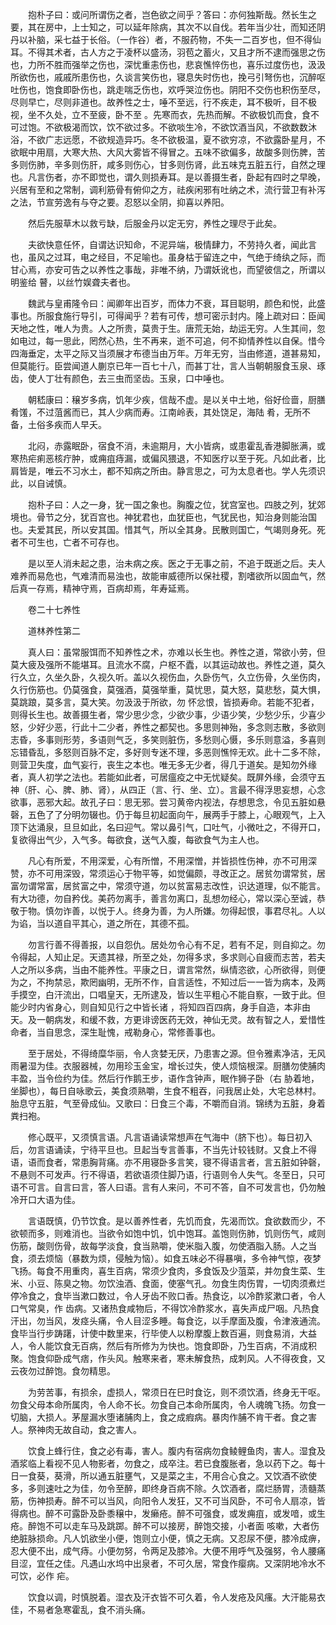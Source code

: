 <!-- { "loadSidebar": true } -->
　　抱朴子曰：或问所谓伤之者，岂色欲之间乎？答曰：亦何独斯哉。然长生之要，其在房中，上士知之，可以延年除病，其次不以自伐。若年当少壮，而知还阴丹以补脑，采七益于长俗。（一作谷）者，不服药物，不失一二百岁也，但不得仙耳。不得其术者，古人方之于凌杯以盛汤，羽苞之蓄火，又且才所不逮而强思之伤也，力所不胜而强举之伤也，深忧重恚伤也，悲哀憔悴伤也，喜乐过度伤也，汲汲所欲伤也，戚戚所患伤也，久谈言笑伤也，寝息失时伤也，挽弓引弩伤也，沉醉呕吐伤也，饱食即卧伤也，跳走喘乏伤也，欢呼哭泣伤也。阴阳不交伤也积伤至尽，尽则早亡，尽则非道也。故养性之士，唾不至远，行不疾走，耳不极听，目不极视，坐不久处，立不至疲，卧不至 。先寒而衣，先热而解。不欲极饥而食，食不可过饱。不欲极渴而饮，饮不欲过多。不欲啖生冷，不欲饮酒当风，不欲数数沐浴，不欲广志远愿，不欲规造异巧。冬不欲极温，夏不欲穷凉，不欲露卧星月，不欲眠中用扇，大寒大热、大风大雾皆不得冒之。五味不欲偏多，故酸多则伤脾，苦多则伤肺，辛多则伤肝，咸多则伤心，甘多则伤肾，此五味克五脏五行，自然之理也。凡言伤者，亦不即觉也，谓久则损寿耳。是以善摄生者，卧起有四时之早晚，兴居有至和之常制，调利筋骨有俯仰之方，祛疾闲邪有吐纳之术，流行营卫有补泻之法，节宣劳逸有与夺之要。忍怒以全阴，抑喜以养阳。

　　然后先服草木以救亏缺，后服金丹以定无穷，养性之理尽于此矣。

　　夫欲快意任怀，自谓达识知命，不泥异端，极情肆力，不劳持久者，闻此言也，虽风之过耳，电之经目，不足喻也。虽身枯于留连之中，气绝于绮纨之际，而甘心焉，亦安可告之以养性之事哉，非唯不纳，乃谓妖讹也，而望彼信之，所谓以明鉴给 瞽，以丝竹娱聋夫者也。

　　魏武与皇甫隆令曰：闻卿年出百岁，而体力不衰，耳目聪明，颜色和悦，此盛事也。所服食施行导引，可得闻乎？若有可传，想可密示封内。隆上疏对曰：臣闻天地之性，唯人为贵。人之所贵，莫贵于生。唐荒无始，劫运无穷。人生其间，忽如电过，每一思此，罔然心热，生不再来，逝不可追，何不抑情养性以自保。惜今四海垂定，太平之际又当须展才布德当由万年。万年无穷，当由修道，道甚易知，但莫能行。臣尝闻道人蒯京已年一百七十八，而甚丁壮，言人当朝朝服食玉泉、琢齿，使人丁壮有颜色，去三虫而坚齿。玉泉，口中唾也。

　　朝嵇康曰：穣岁多病，饥年少疾，信哉不虚。是以关中土地，俗好俭啬，厨膳肴馐，不过菹酱而已，其人少病而寿。江南岭表，其处饶足，海陆 肴，无所不备，土俗多疾而人早夭。

　　北闷，赤露眠卧，宿食不消，未逾期月，大小皆病，或患霍乱香港脚胀满，或寒热疟痢恶核疔肿，或痈疽痔漏，或偏风猥退，不知医疗以至于死。凡如此者，比肩皆是，唯云不习水土，都不知病之所由。静言思之，可为太息者也。学人先须识此，以自诫慎。

　　抱朴子曰：人之一身，犹一国之象也。胸腹之位，犹宫室也。四肢之列，犹郊境也。骨节之分，犹百宫也。神犹君也，血犹臣也，气犹民也，知治身则能治国也。夫爱其民，所以安其国。惜其气，所以全其身。民散则国亡，气竭则身死。死者不可生也，亡者不可存也。

　　是以至人消未起之患，治未病之疾。医之于无事之前，不追于既逝之后。夫人难养而易危也，气难清而易浊也，故能审威德所以保社稷，割嗜欲所以固血气，然后真一存焉，精神守焉，百病却焉，年寿延焉。

　　卷二十七养性

　　道林养性第二

　　真人曰：虽常服饵而不知养性之术，亦难以长生也。养性之道，常欲小劳，但莫大疲及强所不能堪耳。且流水不腐，户枢不蠹，以其运动故也。养性之道，莫久行久立，久坐久卧，久视久听。盖以久视伤血，久卧伤气，久立伤骨，久坐伤肉，久行伤筋也。仍莫强食，莫强酒，莫强举重，莫忧思，莫大怒，莫悲愁，莫大惧，莫跳踉，莫多言，莫大笑。勿汲汲于所欲，勿 怀忿恨，皆损寿命。若能不犯者，则得长生也。故善摄生者，常少思少念，少欲少事，少语少笑，少愁少乐，少喜少怒，少好少恶，行此十二少者，养性之都契也。多思则神殆，多念则志散，多欲则志昏，多事则形劳，多语则气乏，多笑则脏伤，多愁则心慑，多乐则意溢，多喜则忘错昏乱，多怒则百脉不定，多好则专迷不理，多恶则憔悴无欢。此十二多不除，则营卫失度，血气妄行，丧生之本也。唯无多无少者，得几于道矣。是知勿外缘者，真人初学之法也。若能如此者，可居瘟疫之中无忧疑矣。既屏外缘，会须守五神（肝、心、脾、肺、肾），从四正（言、行、坐、立）。言最不得浮思妄想，心念欲事，恶邪大起。故孔子曰：思无邪。尝习黄帝内视法，存想思念，令见五脏如悬磬，五色了了分明勿辍也。仍于每旦初起面向午，展两手于膝上，心眼观气，上入顶下达涌泉，旦旦如此，名曰迎气。常以鼻引气，口吐气，小微吐之，不得开口，复欲得出气少，入气多。每欲食，送气入腹，每欲食气为主人也。

　　凡心有所爱，不用深爱，心有所憎，不用深憎，并皆损性伤神，亦不可用深赞，亦不可用深毁，常须运心于物平等，如觉偏颇，寻改正之。居贫勿谓常贫，居富勿谓常富，居贫富之中，常须守道，勿以贫富易志改性，识达道理，似不能言。有大功德，勿自矜伐。美药勿离手，善言勿离口，乱想勿经心，常以深心至诚，恭敬于物。慎勿诈善，以悦于人。终身为善，为人所嫌。勿得起恨，事君尽礼。人以为谄，当以道自平其心，道之所在，其德不孤。

　　勿言行善不得善报，以自怨仇。居处勿令心有不足，若有不足，则自抑之。勿令得起，人知止足。天遗其禄，所至之处，勿得多求，多求则心自疲而志苦，若夫人之所以多病，当由不能养性。平康之日，谓言常然，纵情恣欲，心所欲得，则便为之，不拘禁忌，欺罔幽明，无所不作，自言适性，不知过后一一皆为病本，及两手摸空，白汗流出，口唱皇天，无所逮及，皆以生平粗心不能自察，一致于此。但能少时内省身心，则自知见行之中皆长诸 ，将知四百四病，身手自造，本非由天。及一朝病发，和缓不救，方更诽谤医药无效，神仙无灵。故有智之人，爱惜性命者，当自思念，深生耻愧，戒勒身心，常修善事也。

　　至于居处，不得绮糜华丽，令人贪婪无厌，乃患害之源。但令雅素净洁，无风雨暑湿为佳。衣服器械，勿用珍玉金宝，增长过失，使人烦恼根深。厨膳勿使脯肉丰盈，当令俭约为佳。然后行作鹅王步，语作含钟声，眠作狮子卧（右 胁着地，坐脚也），每日自咏歌云，美食须熟嚼，生食不粗吞，问我居止处，大宅总林村。胎息守五脏，气至骨成仙。又歌曰：日食三个毒，不嚼而自消。锦绣为五脏，身着粪扫袍。

　　修心既平，又须慎言语。凡言语诵读常想声在气海中（脐下也）。每日初入后，勿言语诵读，宁待平旦也。旦起当专言善事，不当先计较钱财。又食上不得语，语而食者，常患胸背痛。亦不用寝卧多言笑，寝不得语言者，言五脏如钟磬，不悬则不可发声。行不得语，若欲语须住脚乃语，行语则令人失气。冬至日，只可语不可言。自言曰言，答人曰语。言有人来问，不可不答，自不可发言也，仍勿触冷开口大语为佳。

　　言语既慎，仍节饮食。是以善养性者，先饥而食，先渴而饮。食欲数而少，不欲顿而多，则难消也。当欲令如饱中饥，饥中饱耳。盖饱则伤肺，饥则伤气，咸则伤筋，酸则伤骨，故每学淡食，食当熟嚼，使米脂入腹，勿使酒脂入肠。人之当食，须去烦恼（暴数为烦，侵触为恼）。如食五味必不得暴嗔，多令神气惊，夜梦飞扬。每食不用重肉，喜生百病，常须少食肉，多食饭及少菹菜，并勿食生菜、生米、小豆、陈臭之物。勿饮浊酒、食面，使塞气孔。勿食生肉伤胃，一切肉须煮烂停冷食之，食毕当漱口数过，令人牙齿不败口香。热食讫，以冷酢浆漱口者，令人口气常臭，作 齿病。又诸热食咸物后，不得饮冷酢浆水，喜失声成尸咽。凡热食汗出，勿当风，发痉头痛，令人目涩多睡。每食讫，以手摩面及腹，令津液通流。食毕当行步踌躇，计使中数里来，行毕使人以粉摩腹上数百遍，则食易消，大益人，令人能饮食无百病，然后有所修为为快也。饱食即卧，乃生百病，不消成积聚。饱食仰卧成气痞，作头风。触寒来者，寒未解食热，成刺风。人不得夜食，又云夜勿过醉饱。食勿精思。

　　为劳苦事，有损余，虚损人，常须日在巳时食讫，则不须饮酒，终身无干呕。勿食父母本命所属肉，令人命不长。勿食自己本命所属肉，令人魂魄飞扬。勿食一切脑，大损人。茅屋漏水堕诸脯肉上，食之成瘕病。暴肉作脯不肯干者。食之害人。祭神肉无故自动，食之害人。

　　饮食上蜂行住，食之必有毒，害人。腹内有宿病勿食鲮鲤鱼肉，害人。湿食及酒浆临上看视不见人物影者，勿食之，成卒注。若已食腹胀者，急以药下之。每十日一食葵，葵滑，所以通五脏壅气，又是菜之主，不用合心食之。又饮酒不欲使多，多则速吐之为佳，勿令至醉，即终身百病不除。久饮酒者，腐烂肠胃，渍髓蒸筋，伤神损寿。醉不可以当风，向阳令人发狂，又不可当风卧，不可令人扇凉，皆得病也。醉不可露卧及卧黍穣中，发癞疮。醉不可强食，或发痈疽，或发喑，或生疮。醉饱不可以走车马及跳踯。醉不可以接房，醉饱交接，小者面 咳嗽，大者伤绝脏脉损命。凡人饥欲坐小便，饱则立小便，慎之无病。又忍尿不便，膝冷成痹，忍大便不出，成气痔。小便勿努，令两足及膝冷。大便不用呼气及强努，令人腰痛目涩，宜任之佳。凡遇山水坞中出泉者，不可久居，常食作瘿病。又深阴地冷水不可饮，必作 疟。

　　饮食以调，时慎脱着。湿衣及汗衣皆不可久着，令人发疮及风瘙。大汗能易衣佳，不易者急寒霍乱，食不消头痛。

